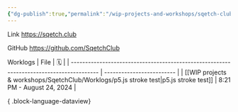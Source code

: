 ```yaml
---
{"dg-publish":true,"permalink":"/wip-projects-and-workshops/sqetch-club/sqetch-club/","updated":"2024-08-24T19:21:00"}
---
```


Link
https://sqetch.club

GitHub
https://github.com/SqetchClub

Worklogs
| File                                                                                     | 🗓️                       |
| ---------------------------------------------------------------------------------------- | ------------------------- |
| [[WIP projects & workshops/SqetchClub/Worklogs/p5.js stroke test\|p5.js stroke test]] | 8:21 PM - August 24, 2024 |

{ .block-language-dataview}